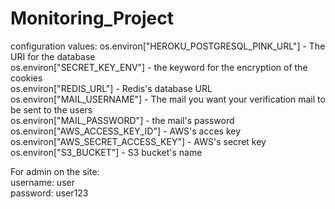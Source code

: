 ﻿# Monitoring_Project

configuration values:
os.environ["HEROKU_POSTGRESQL_PINK_URL"] - The URI for the database  
os.environ["SECRET_KEY_ENV"] - the keyword for the encryption of the cookies  
os.environ["REDIS_URL"] - Redis's database URL  
os.environ["MAIL_USERNAME"] - The mail you want your verification mail to be sent to the users  
os.environ["MAIL_PASSWORD"] - the mail's password  
os.environ["AWS_ACCESS_KEY_ID"] - AWS's acces key  
os.environ["AWS_SECRET_ACCESS_KEY"] - AWS's secret key  
os.environ["S3_BUCKET"] - S3 bucket's name  
  
For admin on the site:  
username: user  
password: user123  
